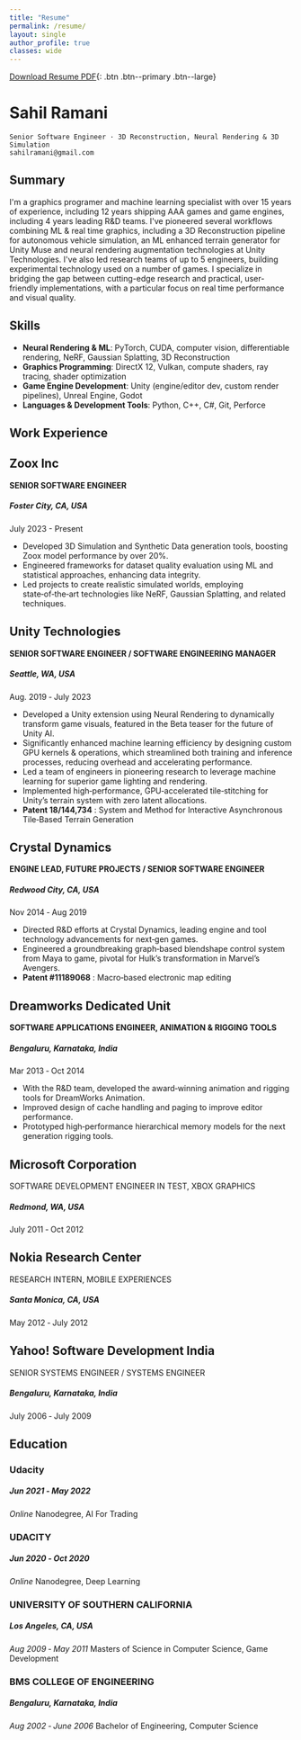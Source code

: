 ```yaml
---
title: "Resume"
permalink: /resume/
layout: single
author_profile: true
classes: wide
---
```


[Download Resume PDF](/assets/files/ramani_ml.pdf){: .btn .btn--primary .btn--large}

# Sahil Ramani

```
Senior Software Engineer · 3D Reconstruction, Neural Rendering & 3D Simulation
sahilramani@gmail.com
```
## Summary

I'm a graphics programer and machine learning specialist with over 15 years of experience, including 12 years shipping AAA games and game engines, including 4 years leading R&D teams. I've pioneered several workflows combining ML & real time graphics, including a 3D Reconstruction pipeline for autonomous vehicle simulation, an ML enhanced terrain generator for Unity Muse and neural rendering augmentation technologies at Unity Technologies. I've also led research teams of up to 5 engineers, building experimental technology used on a number of games. I specialize in bridging the gap between cutting-edge research and practical, user-friendly implementations, with a particular focus on real time performance and visual quality.

## Skills

- **Neural Rendering & ML**: PyTorch, CUDA, computer vision, differentiable rendering, NeRF, Gaussian Splatting, 3D Reconstruction
- **Graphics Programming**: DirectX 12, Vulkan, compute shaders, ray tracing, shader optimization
- **Game Engine Development**: Unity (engine/editor dev, custom render pipelines), Unreal Engine, Godot
- **Languages & Development Tools**: Python, C++, C#, Git, Perforce

## Work Experience

## Zoox Inc
**SENIOR SOFTWARE ENGINEER**
##### Foster City, CA, USA
July 2023 - Present
- Developed 3D Simulation and Synthetic Data generation tools, boosting Zoox model performance by over 20%.
- Engineered frameworks for dataset quality evaluation using ML and statistical approaches, enhancing data integrity.
- Led projects to create realistic simulated worlds, employing state‑of‑the‑art technologies like NeRF, Gaussian Splatting, and related techniques.

## Unity Technologies 
**SENIOR SOFTWARE ENGINEER / SOFTWARE ENGINEERING MANAGER** 
##### Seattle, WA, USA
Aug. 2019 ‑ July 2023

- Developed a Unity extension using Neural Rendering to dynamically transform game visuals, featured in the Beta teaser for the future of Unity AI.
- Significantly enhanced machine learning efficiency by designing custom GPU kernels & operations, which streamlined both training and inference
processes, reducing overhead and accelerating performance.
- Led a team of engineers in pioneering research to leverage machine learning for superior game lighting and rendering.
- Implemented high‑performance, GPU‑accelerated tile‑stitching for Unity’s terrain system with zero latent allocations.
- **Patent 18/144,734** : System and Method for Interactive Asynchronous Tile‑Based Terrain Generation

## Crystal Dynamics 
**ENGINE LEAD, FUTURE PROJECTS / SENIOR SOFTWARE ENGINEER** 
##### Redwood City, CA, USA
Nov 2014 ‑ Aug 2019

- Directed R&D efforts at Crystal Dynamics, leading engine and tool technology advancements for next‑gen games.
- Engineered a groundbreaking graph‑based blendshape control system from Maya to game, pivotal for Hulk’s transformation in Marvel’s Avengers.
- **Patent #11189068** : Macro‑based electronic map editing

## Dreamworks Dedicated Unit 
**SOFTWARE APPLICATIONS ENGINEER, ANIMATION & RIGGING TOOLS** 
##### Bengaluru, Karnataka, India
Mar 2013 ‑ Oct 2014

- With the R&D team, developed the award‑winning animation and rigging tools for DreamWorks Animation.
- Improved design of cache handling and paging to improve editor performance.
- Prototyped high‑performance hierarchical memory models for the next generation rigging tools.

## Microsoft Corporation 
SOFTWARE DEVELOPMENT ENGINEER IN TEST, XBOX GRAPHICS 
##### Redmond, WA, USA
July 2011 ‑ Oct 2012

## Nokia Research Center 
RESEARCH INTERN, MOBILE EXPERIENCES 
##### Santa Monica, CA, USA
May 2012 ‑ July 2012

## Yahoo! Software Development India 
SENIOR SYSTEMS ENGINEER / SYSTEMS ENGINEER 
##### Bengaluru, Karnataka, India
July 2006 ‑ July 2009

## Education

### Udacity 
##### Jun 2021 ‑ May 2022
_Online_
Nanodegree, AI For Trading 

### UDACITY 
##### Jun 2020 ‑ Oct 2020
_Online_
Nanodegree, Deep Learning 

### UNIVERSITY OF SOUTHERN CALIFORNIA
##### Los Angeles, CA, USA
_Aug 2009 ‑ May 2011_
Masters of Science in Computer Science, Game Development  

### BMS COLLEGE OF ENGINEERING 
##### Bengaluru, Karnataka, India
_Aug 2002 ‑ June 2006_
Bachelor of Engineering, Computer Science 

